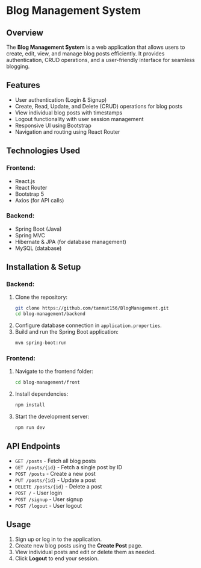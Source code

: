 # Blog Management System

## Overview
The **Blog Management System** is a web application that allows users to create, edit, view, and manage blog posts efficiently. It provides authentication, CRUD operations, and a user-friendly interface for seamless blogging.

## Features
- User authentication (Login & Signup)
- Create, Read, Update, and Delete (CRUD) operations for blog posts
- View individual blog posts with timestamps
- Logout functionality with user session management
- Responsive UI using Bootstrap
- Navigation and routing using React Router

## Technologies Used
### Frontend:
- React.js
- React Router
- Bootstrap 5
- Axios (for API calls)

### Backend:
- Spring Boot (Java)
- Spring MVC
- Hibernate & JPA (for database management)
- MySQL (database)

## Installation & Setup
### Backend:
1. Clone the repository:
   ```sh
   git clone https://github.com/tanmat156/BlogManagement.git
   cd blog-management/backend
   ```
2. Configure database connection in `application.properties`.
3. Build and run the Spring Boot application:
   ```sh
   mvn spring-boot:run
   ```

### Frontend:
1. Navigate to the frontend folder:
   ```sh
   cd blog-management/front
   ```
2. Install dependencies:
   ```sh
   npm install
   ```
3. Start the development server:
   ```sh
   npm run dev
   ```

## API Endpoints
- `GET /posts` - Fetch all blog posts
- `GET /posts/{id}` - Fetch a single post by ID
- `POST /posts` - Create a new post
- `PUT /posts/{id}` - Update a post
- `DELETE /posts/{id}` - Delete a post
- `POST /` - User login
- `POST /signup` - User signup
- `POST /logout` - User logout

## Usage
1. Sign up or log in to the application.
2. Create new blog posts using the **Create Post** page.
3. View individual posts and edit or delete them as needed.
4. Click **Logout** to end your session.
